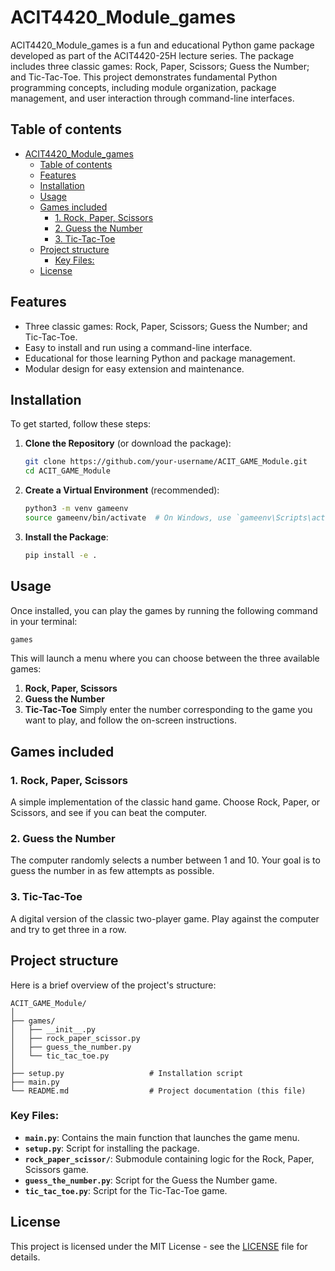 # ACIT4420_Module_games

ACIT4420_Module_games is a fun and educational Python game package developed as part of the ACIT4420-25H lecture series. The package includes three classic games: Rock, Paper, Scissors; Guess the Number; and Tic-Tac-Toe. This project demonstrates fundamental Python programming concepts, including module organization, package management, and user interaction through command-line interfaces.
## Table of contents
- [ACIT4420\_Module\_games](#acit4420_module_games)
  - [Table of contents](#table-of-contents)
  - [Features](#features)
  - [Installation](#installation)
  - [Usage](#usage)
  - [Games included](#games-included)
    - [1. Rock, Paper, Scissors](#1-rock-paper-scissors)
    - [2. Guess the Number](#2-guess-the-number)
    - [3. Tic-Tac-Toe](#3-tic-tac-toe)
  - [Project structure](#project-structure)
    - [Key Files:](#key-files)
  - [License](#license)
## Features
- Three classic games: Rock, Paper, Scissors; Guess the Number; and Tic-Tac-Toe.
- Easy to install and run using a command-line interface.
- Educational for those learning Python and package management.
- Modular design for easy extension and maintenance.
## Installation
To get started, follow these steps:
1. **Clone the Repository** (or download the package):
   ```bash
   git clone https://github.com/your-username/ACIT_GAME_Module.git
   cd ACIT_GAME_Module
   ```
2. **Create a Virtual Environment** (recommended):
   ```bash
   python3 -m venv gameenv
   source gameenv/bin/activate  # On Windows, use `gameenv\Scripts\activate`
   ```
3. **Install the Package**:
   ```bash
   pip install -e .
   ```
## Usage
Once installed, you can play the games by running the following command in your terminal:
```bash
games
```
This will launch a menu where you can choose between the three available games:
1. **Rock, Paper, Scissors**
2. **Guess the Number**
3. **Tic-Tac-Toe**
Simply enter the number corresponding to the game you want to play, and follow the on-screen instructions.
## Games included
### 1. Rock, Paper, Scissors
A simple implementation of the classic hand game. Choose Rock, Paper, or Scissors, and see if you can beat the computer.
### 2. Guess the Number
The computer randomly selects a number between 1 and 10. Your goal is to guess the number in as few attempts as possible.
### 3. Tic-Tac-Toe
A digital version of the classic two-player game. Play against the computer and try to get three in a row.
## Project structure
Here is a brief overview of the project's structure:
```
ACIT_GAME_Module/
│
├── games/
│   ├── __init__.py
│   ├── rock_paper_scissor.py
│   ├── guess_the_number.py
│   └── tic_tac_toe.py
│
├── setup.py                   # Installation script
├── main.py
└── README.md                  # Project documentation (this file)
```
### Key Files:
- **`main.py`**: Contains the main function that launches the game menu.
- **`setup.py`**: Script for installing the package.
- **`rock_paper_scissor/`**: Submodule containing logic for the Rock, Paper, Scissors game.
- **`guess_the_number.py`**: Script for the Guess the Number game.
- **`tic_tac_toe.py`**: Script for the Tic-Tac-Toe game.
## License
This project is licensed under the MIT License - see the [LICENSE](https://github.com/shailendrabhandari/ACIT4420_Module_games/blob/main/LICENSE) file for details.

